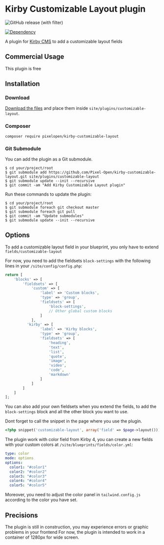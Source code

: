 # Kirby Customizable Layout plugin

![GitHub release (with filter)](https://img.shields.io/github/v/release/Pixel-Open/kirby-customizable-layout?style=for-the-badge)

[![Dependency](https://img.shields.io/badge/kirby-4.x-cca000.svg?style=for-the-badge)](https://getkirby.com/)

A plugin for [Kirby CMS](http://getkirby.com) to add a customizable layout fields

## Commercial Usage

This plugin is free

## Installation

### Download

[Download the files](https://github.com/Pixel-Open/kirby-customizable-layout/releases) and place them inside `site/plugins/customizable-layout`.

### Composer

```
composer require pixelopen/kirby-customizable-layout
```

### Git Submodule

You can add the plugin as a Git submodule.

    $ cd your/project/root
    $ git submodule add https://github.com/Pixel-Open/kirby-customizable-layout.git site/plugins/customizable-layout
    $ git submodule update --init --recursive
    $ git commit -am "Add Kirby Customizable Layout plugin"

Run these commands to update the plugin:

    $ cd your/project/root
    $ git submodule foreach git checkout master
    $ git submodule foreach git pull
    $ git commit -am "Update submodules"
    $ git submodule update --init --recursive

## Options

To add a customizable layout field in your blueprint, you only have to extend `fields/customizable-layout`

For now, you need to add the fieldsets `block-settings` with the following lines in your `/site/config/config.php`:

```php
return [
    'blocks' => [
        'fieldsets' => [
            'custom' => [
                'label' => 'Custom blocks',
                'type' => 'group',
                'fieldsets' => [
                    'block-settings',
                    // Other global custom blocks
                ]
            ],
          'kirby' => [
                'label' => 'Kirby blocks',
                'type' => 'group',
                'fieldsets' => [
                    'heading',
                    'text',
                    'list',
                    'quote',
                    'image',
                    'video',
                    'code',
                    'markdown'
                ]
            ]
        ]
    ]
];
```
You can also add your own fieldsets when you extend the fields, to add the `block-settings` block and all the other block you want to use.


Dont forget to call the snippet in the page where you use the plugin.

```php
<?php snippet('customizable-layout', array('field' => $page->layout()))?>
```


The plugin work with color field from Kirby 4, you can create a new fields with your custom colors at `/site/blueprints/fields/color.yml`:

```yml
type: color
mode: options
options:
  color1: "#color1"
  color2: "#color2"
  color3: "#color3"
  color4: "#color4"
  color5: "#color5"
```

Moreover, you need to adjust the color panel in `tailwind.config.js` according to the color you have set.

## Precisions

The plugin is still in construction, you may experience errors or graphic problems in your frontend
For now, the plugin is intended to work in a container of 1280px for wide screen.
